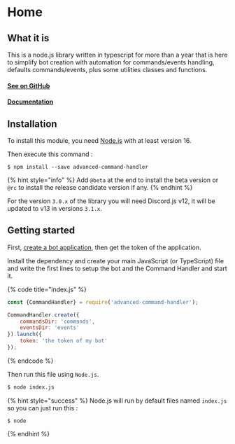 # Home

## What it is

This is a node.js library written in typescript for more than a year that is here to simplify bot creation with automation for commands/events handling, defaults commands/events, plus some utilities classes and functions.

#### [See on GitHub](https://github.com/Advanced-Command-Handler/Advanced-Command-Handler)

#### [Documentation](https://advanced-command-handler.github.io/docs/)

## Installation

To install this module, you need [Node.js](https://nodejs.org/) with at least version 16.

Then execute this command :

```
$ npm install --save advanced-command-handler
```

{% hint style="info" %}
Add `@beta` at the end to install the beta version or `@rc` to install the release candidate version if any.
{% endhint %}

For the version `3.0.x` of the library you will need Discord.js v12, it will be updated to v13 in versions `3.1.x`.

## Getting started

First, [create a bot application](https://discordjs.guide/preparations/setting-up-a-bot-application.html#creating-your-bot), then get the token of the application.

Install the dependency and create your main JavaScript \(or TypeScript\) file and write the first lines to setup the bot and the Command Handler and start it.

{% code title="index.js" %}
```javascript
const {CommandHandler} = require('advanced-command-handler');

CommandHandler.create({
    commandsDir: 'commands',
    eventsDir: 'events'
}).launch({
    token: 'the token of my bot'
});
```
{% endcode %}

Then run this file using `Node.js`.

```bash
$ node index.js
```

{% hint style="success" %}
Node.js will run by default files named `index.js` so you can just run this :

```text
$ node
```
{% endhint %}

